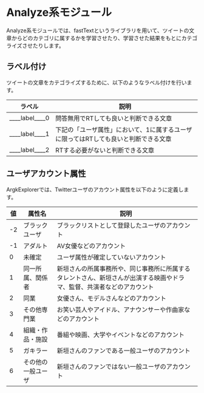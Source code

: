# Analyze系モジュール

Analyze系モジュールでは、fastTextというライブラリを用いて、ツイートの文章からどのカテゴリに属するかを学習させたり、学習させた結果をもとにカテゴライズさせたりします。

## ラベル付け

ツイートの文章をカテゴライズするために、以下のようなラベル付けを行います。

|  ラベル  |  説明  |
| ---- | ---- |
|  ____label____0  |  問答無用でRTしても良いと判断できる文章  |
|  ____label____1  |  下記の「ユーザ属性」において、1に属するユーザに限ってはRTしても良いと判断できる文章  |
|  ____label____2  |  RTする必要がないと判断できる文章 |

## ユーザアカウント属性

ArgkExplorerでは、Twitterユーザのアカウント属性を以下のように定義します。

| 値 | 属性名 | 説明 |
| --- | --- | --- |
| -2 | ブラックユーザ | ブラックリストとして登録したユーザのアカウント |
| -1 | アダルト | AV女優などのアカウント |
| 0 | 未確定 | ユーザ属性が確定していないアカウント |
| 1 | 同一所属、関係者 | 新垣さんの所属事務所や、同じ事務所に所属するタレントさん、新垣さんが出演する映画やドラマ、監督、共演者などのアカウント |
| 2 | 同業 | 女優さん、モデルさんなどのアカウント |
| 3 | その他専門業 | お笑い芸人やアイドル、アナウンサーや作曲家などのアカウント |
| 4 | 組織・作品・施設 | 番組や映画、大学やイベントなどのアカウント |
| 5 | ガキラー | 新垣さんのファンである一般ユーザのアカウント |
| 6 | その他の一般ユーザ | 新垣さんのファンではない一般ユーザのアカウント |
